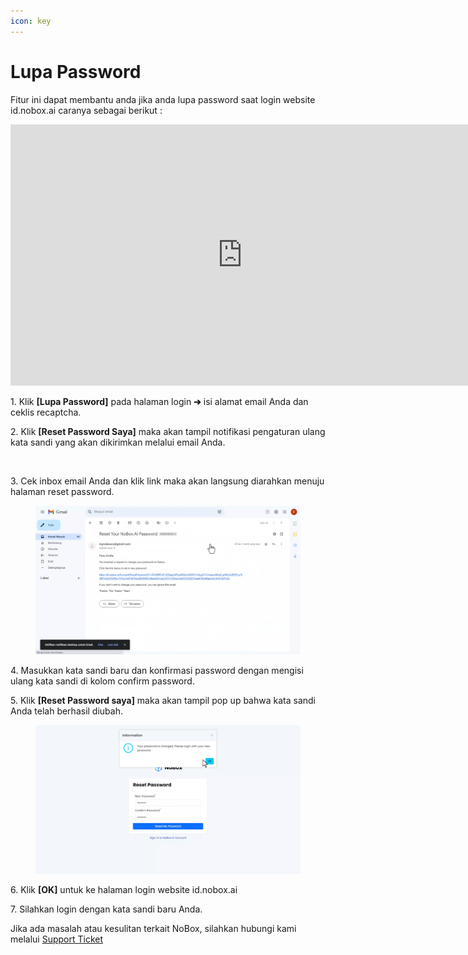 ```yaml
---
icon: key
---
```


# Lupa Password

Fitur ini dapat membantu anda jika anda lupa password saat login website id.nobox.ai caranya sebagai berikut :

<iframe width="742" height="418" src="https://www.youtube.com/embed/jdv8A8J8cdk" title="Pengenalan Tampilan NoBox" frameborder="0" allow="accelerometer; autoplay; clipboard-write; encrypted-media; gyroscope; picture-in-picture; web-share" referrerpolicy="strict-origin-when-cross-origin" allowfullscreen></iframe>


1\. Klik **\[Lupa Password]** pada halaman login **➔** isi alamat email Anda dan ceklis recaptcha.

2\. Klik **\[Reset Password Saya]** maka akan tampil notifikasi pengaturan ulang kata sandi yang akan dikirimkan melalui email Anda.

<figure><img src="https://crm.nobox.ai/media/public/Knowladge%20Base%20New/Setting/Kirim%20ke%20email.png" alt=""><figcaption></figcaption></figure>

3\. Cek inbox email Anda dan klik link maka akan langsung diarahkan menuju halaman reset password.

<figure><img src=".gitbook/assets/Email.png" alt=""><figcaption></figcaption></figure>

4\. Masukkan kata sandi baru dan konfirmasi password dengan mengisi ulang kata sandi di kolom confirm password.

5\. Klik **\[Reset Password saya]** maka akan tampil pop up bahwa kata sandi Anda telah berhasil diubah.

<figure><img src=".gitbook/assets/Reset.png" alt=""><figcaption></figcaption></figure>

6\. Klik **\[OK]** untuk ke halaman login website id.nobox.ai

7\. Silahkan login dengan kata sandi baru Anda.

Jika ada masalah atau kesulitan terkait NoBox, silahkan hubungi kami melalui [Support Ticket](https://crm.nobox.ai/clients/tickets)

